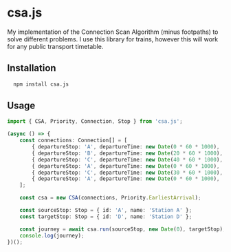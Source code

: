 # csa.js

My implementation of the Connection Scan Algorithm (minus footpaths) to solve different problems. I use this library for trains, however this will work for any public transport timetable.

## Installation

```bash
  npm install csa.js
```

## Usage

```typescript
import { CSA, Priority, Connection, Stop } from 'csa.js';

(async () => {
    const connections: Connection[] = [
        { departureStop: 'A', departureTime: new Date(0 * 60 * 1000),  arrivalStop: 'B', arrivalTime: new Date(10 * 60 * 1000), service: '1', },
        { departureStop: 'B', departureTime: new Date(20 * 60 * 1000), arrivalStop: 'C', arrivalTime: new Date(30 * 60 * 1000), service: '1', },
        { departureStop: 'C', departureTime: new Date(40 * 60 * 1000), arrivalStop: 'D', arrivalTime: new Date(50 * 60 * 1000), service: '1', },
        { departureStop: 'A', departureTime: new Date(0 * 60 * 1000),  arrivalStop: 'C', arrivalTime: new Date(20 * 60 * 1000), service: '2', },
        { departureStop: 'C', departureTime: new Date(30 * 60 * 1000), arrivalStop: 'D', arrivalTime: new Date(40 * 60 * 1000), service: '2', },
        { departureStop: 'A', departureTime: new Date(0 * 60 * 1000),  arrivalStop: 'D', arrivalTime: new Date(50 * 60 * 1000), service: '3', },
    ];

    const csa = new CSA(connections, Priority.EarliestArrival);

    const sourceStop: Stop = { id: 'A', name: 'Station A' };
    const targetStop: Stop = { id: 'D', name: 'Station D' };

    const journey = await csa.run(sourceStop, new Date(0), targetStop);
    console.log(journey);
})();
```
